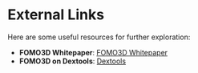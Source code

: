# External Links

Here are some useful resources for further exploration:

- **FOMO3D Whitepaper**: [FOMO3D Whitepaper](https://github.com/madshieldio/Publications/blob/main/Gobble/Fun...Fomo...Gobble...Go.pdf)
- **FOMO3D on Dextools**: [Dextools](https://www.dextools.io/app/en/solana/pair-explorer/13CZx4Bqfe8Xwpyb62cRZduvT3tvgRXeMMEU1DfS3BkP?t=1733513927761)

